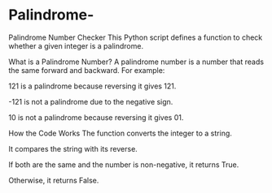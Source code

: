# Palindrome-
Palindrome Number Checker
This Python script defines a function to check whether a given integer is a palindrome.

What is a Palindrome Number?
A palindrome number is a number that reads the same forward and backward. For example:

121 is a palindrome because reversing it gives 121.

-121 is not a palindrome due to the negative sign.

10 is not a palindrome because reversing it gives 01.

How the Code Works
The function converts the integer to a string.

It compares the string with its reverse.

If both are the same and the number is non-negative, it returns True.

Otherwise, it returns False.

